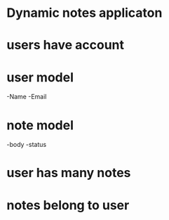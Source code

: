 # Dynamic notes applicaton

# users have account

# user model
-Name
-Email

# note model
-body
-status

# user has many notes
# notes belong to user
